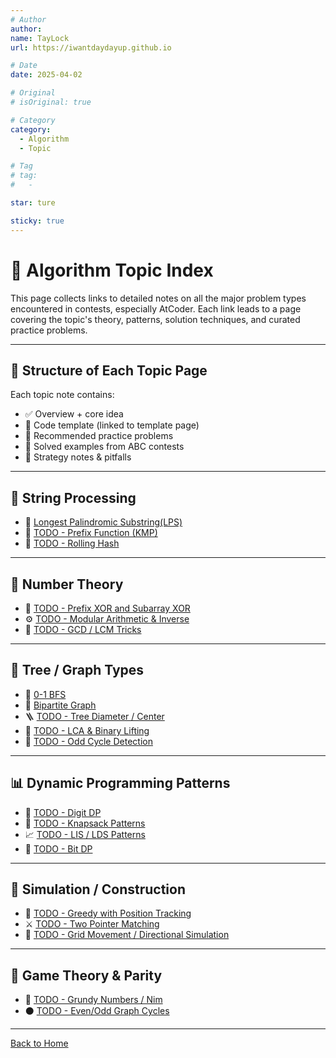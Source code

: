 ```yaml
---
# Author
author:
name: TayLock
url: https://iwantdaydayup.github.io

# Date
date: 2025-04-02

# Original
# isOriginal: true

# Category
category:
  - Algorithm
  - Topic

# Tag
# tag:
#   -

star: ture

sticky: true
---
```


# 🧩 Algorithm Topic Index

This page collects links to detailed notes on all the major problem types encountered in contests, especially AtCoder. Each link leads to a page covering the topic's theory, patterns, solution techniques, and curated practice problems.

---

## 📝 Structure of Each Topic Page

Each topic note contains:

- ✅ Overview + core idea
- 📘 Code template (linked to template page)
- 🚀 Recommended practice problems
- 🔁 Solved examples from ABC contests
- 🧠 Strategy notes & pitfalls

---

## 🔡 String Processing

- 🔁 [Longest Palindromic Substring(LPS)](./Longest%20Palindromic%20Substring.md)
- 📍 [TODO - Prefix Function (KMP)](./kmp-prefix-function.md)
- 🧩 [TODO - Rolling Hash](./rolling-hash.md)

---

## 🧮 Number Theory

- 🧠 [TODO - Prefix XOR and Subarray XOR](./prefix-xor.md)
- ⚙️ [TODO - Modular Arithmetic & Inverse](./modular-inverse.md)
- 🔢 [TODO - GCD / LCM Tricks](./gcd-lcm.md)

---

## 🌲 Tree / Graph Types

- 🎯 [0-1 BFS](./0-1%20BFS.md)
- 📌 [Bipartite Graph](./Bipartite%20graph.md)
- 🪜 [TODO - Tree Diameter / Center](./tree-diameter.md)
- 🔗 [TODO - LCA & Binary Lifting](./lca.md)
- 🧠 [TODO - Odd Cycle Detection](./odd-cycle.md)

---

## 📊 Dynamic Programming Patterns

- 🎯 [TODO - Digit DP](./digit-dp.md)
- 🎒 [TODO - Knapsack Patterns](./knapsack.md)
- 📈 [TODO - LIS / LDS Patterns](./lis.md)
- 🧠 [TODO - Bit DP](./bit-dp.md)

---

## 🧰 Simulation / Construction

- 🧪 [TODO - Greedy with Position Tracking](./greedy-swap.md)
- ⚔️ [TODO - Two Pointer Matching](./two-pointers.md)
- 🔧 [TODO - Grid Movement / Directional Simulation](./grid-move.md)

---

## 🧪 Game Theory & Parity

- 🎲 [TODO - Grundy Numbers / Nim](./grundy.md)
- ⚫ [TODO - Even/Odd Graph Cycles](./parity-cycle.md)

---

[Back to Home](../../../README.md)
